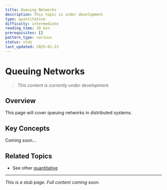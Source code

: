 ```yaml
---
title: Queuing Networks
description: This topic is under development
type: quantitative
difficulty: intermediate
reading_time: 30 min
prerequisites: []
pattern_type: various
status: stub
last_updated: 2025-01-23
---
```



# Queuing Networks

> *This content is currently under development.*

## Overview

This page will cover queuing networks in distributed systems.

## Key Concepts

Coming soon...

## Related Topics

- See other [quantitative](/index/)

---

*This is a stub page. Full content coming soon.*
